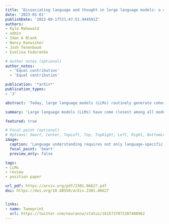 ```yaml
---
title: 'Dissociating language and thought in large language models: a cognitive perspective'
date: '2023-01-01'
publishDate: '2022-09-17T21:47:51.944591Z'
authors:
- Kyle Mahowald
- admin
- Idan A Blank
- Nancy Kanwisher
- Josh Tenenbaum
- Evelina Fedorenko

# Author notes (optional)
author_notes:
  - 'Equal contribution'
  - 'Equal contribution'

publication: '*arXiv*'
publication_types:
- '3'

abstract: 'Today, large language models (LLMs) routinely generate coherent, grammatical and seemingly meaningful paragraphs of text. This achievement has led to speculation that these networks are - or will soon become - "thinking machines", capable of performing tasks that require abstract knowledge and reasoning. Here, we review the capabilities of LLMs by considering their performance on two different aspects of language use: "formal linguistic competence", which includes knowledge of rules and patterns of a given language, and "functional linguistic competence", a host of cognitive abilities required for language understanding and use in the real world. Drawing on evidence from cognitive neuroscience, we show that formal competence in humans relies on specialized language processing mechanisms, whereas functional competence recruits multiple extralinguistic capacities that comprise human thought, such as formal reasoning, world knowledge, situation modeling, and social cognition. In line with this distinction, LLMs show impressive (although imperfect) performance on tasks requiring formal linguistic competence, but fail on many tests requiring functional competence. Based on this evidence, we argue that (1) contemporary LLMs should be taken seriously as models of formal linguistic skills; (2) models that master real-life language use would need to incorporate or develop not only a core language module, but also multiple non-language-specific cognitive capacities required for modeling thought. Overall, a distinction between formal and functional linguistic competence helps clarify the discourse surrounding LLM potential and provides a path toward building models that understand and use language in human-like ways.'

summary: 'Large language models (LLMs) have come closest among all models to date to mastering human language, yet opinions about their capabilities remain split. Here, we evaluate LLMs using a distinction between formal competence — knowledge of linguistic rules and patterns — and functional competence — understanding and using language in the world. We ground this distinction in human neuroscience, showing that these skills recruit different cognitive mechanisms. Although LLMs are close to mastering formal competence, they still fail at functional competence tasks, which often require drawing on non-linguistic capacities. In short, LLMs are good models of language but incomplete models of human thought.'

featured: true

# Focal point (optional)
# Options: Smart, Center, TopLeft, Top, TopRight, Left, Right, BottomLeft, Bottom, BottomRight
image:
  caption: 'Language understanding requires not only language-specific, but also general cognitive abilities.'
  focal_point: 'Smart'
  preview_only: false

tags:
- LLMs
- review
- position paper

url_pdf: https://arxiv.org/pdf/2301.06627.pdf
doi: https://doi.org/10.48550/arXiv.2301.06627


links:
- name: Tweeprint
  url: https://twitter.com/neuranna/status/1615737072207400962
---
```

